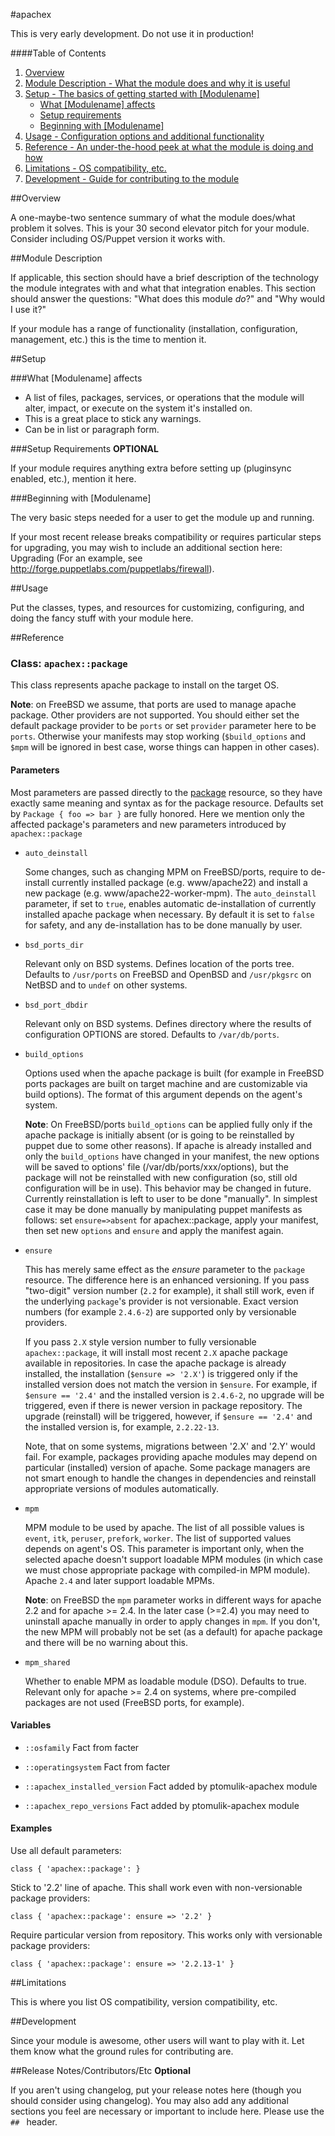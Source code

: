 #apachex

This is very early development. Do not use it in production!

####Table of Contents

1. [Overview](#overview)
2. [Module Description - What the module does and why it is useful](#module-description)
3. [Setup - The basics of getting started with [Modulename]](#setup)
    * [What [Modulename] affects](#what-[apachex]-affects)
    * [Setup requirements](#setup-requirements)
    * [Beginning with [Modulename]](#beginning-with-[Modulename])
4. [Usage - Configuration options and additional functionality](#usage)
5. [Reference - An under-the-hood peek at what the module is doing and how](#reference)
5. [Limitations - OS compatibility, etc.](#limitations)
6. [Development - Guide for contributing to the module](#development)

##Overview

A one-maybe-two sentence summary of what the module does/what problem it solves. This is your 30 second elevator pitch for your module. Consider including OS/Puppet version it works with.       

##Module Description

If applicable, this section should have a brief description of the technology the module integrates with and what that integration enables. This section should answer the questions: "What does this module *do*?" and "Why would I use it?"
    
If your module has a range of functionality (installation, configuration, management, etc.) this is the time to mention it.

##Setup

###What [Modulename] affects

* A list of files, packages, services, or operations that the module will alter, impact, or execute on the system it's installed on.
* This is a great place to stick any warnings.
* Can be in list or paragraph form. 

###Setup Requirements **OPTIONAL**

If your module requires anything extra before setting up (pluginsync enabled, etc.), mention it here. 

###Beginning with [Modulename]

The very basic steps needed for a user to get the module up and running. 

If your most recent release breaks compatibility or requires particular steps for upgrading, you may wish to include an additional section here: Upgrading (For an example, see http://forge.puppetlabs.com/puppetlabs/firewall).

##Usage

Put the classes, types, and resources for customizing, configuring, and doing the fancy stuff with your module here. 

##Reference

### Class: `apachex::package`

This class represents apache package to install on the target OS.

**Note**: on FreeBSD we assume, that ports are used to manage apache package.
Other providers are not supported. You should either set the default package
provider to be `ports` or set `provider` parameter here to be `ports`.
Otherwise your manifests may stop working (`$build_options` and `$mpm` will
be ignored in best case, worse things can happen in other cases).

#### Parameters

Most parameters are passed directly to the
[package](http://docs.puppetlabs.com/references/latest/type.html#package)
resource, so they have exactly same meaning and syntax as for the package
resource. Defaults set by `Package { foo => bar }` are fully honored. Here we
mention only the affected package's parameters and new parameters introduced
by `apachex::package`


  - `auto_deinstall`

    Some changes, such as changing MPM on FreeBSD/ports, require to
    de-install currently installed package (e.g. www/apache22) and
    install a new package (e.g. www/apache22-worker-mpm). The
    `auto_deinstall` parameter, if set to `true`, enables automatic
    de-installation of currently installed apache package when necessary.
    By default it is set to `false` for safety, and any de-installation has to
    be done manually by user.

  - `bsd_ports_dir`

    Relevant only on BSD systems. Defines location of the ports tree.
    Defaults to `/usr/ports` on FreeBSD and OpenBSD and `/usr/pkgsrc` on
    NetBSD and to `undef` on other systems.

  - `bsd_port_dbdir`

    Relevant only on BSD systems. Defines directory where the results of
    configuration OPTIONS are stored. Defaults to `/var/db/ports`.

  - `build_options`

    Options used when the apache package is built (for example in FreeBSD
    ports packages are built on target machine and are customizable via build
    options). The format of this argument depends on the agent's system.

    **Note**: On FreeBSD/ports `build_options` can be applied fully only if
    the apache package is initially absent (or is going to be reinstalled 
    by puppet due to some other reasons). If apache is already installed
    and only the `build_options` have changed in your manifest, the new options
    will be saved to options' file (/var/db/ports/xxx/options), but the
    package will not be reinstalled with new configuration (so, still old
    configuration will be in use). This behavior may be changed in future.
    Currently reinstallation is left to user to be done "manually". In
    simplest case it may be done manually by manipulating puppet manifests
    as follows: set `ensure=>absent` for apachex::package, apply your
    manifest, then set new `options` and `ensure` and apply the manifest
    again.

  - `ensure`

    This has merely same effect as the *ensure* parameter to the `package`
    resource. The difference here is an enhanced versioning. If you pass
    "two-digit" version number (`2.2` for example), it shall still work, even
    if the underlying `package`'s provider is not versionable. Exact version
    numbers (for example `2.4.6-2`) are supported only by versionable
    providers.

    If you pass `2.X` style version number to fully versionable
    `apachex::package`, it will install most recent `2.X` apache package
    available in repositories. In case the apache package is already
    installed, the installation (`$ensure => '2.X'`) is triggered only if the
    installed version does not match the version in `$ensure`. For example,
    if `$ensure == '2.4'` and the installed version is `2.4.6-2`, no upgrade
    will be triggered, even if there is newer version in package repository.
    The upgrade (reinstall) will be triggered, however, if `$ensure == '2.4'`
    and the installed version is, for example, `2.2.22-13`.

    Note, that on some systems, migrations between '2.X' and '2.Y' would
    fail. For example, packages providing apache modules may depend on
    particular (installed) version of apache. Some package managers are not
    smart enough to handle the changes in dependencies and reinstall
    appropriate versions of modules automatically.


  - `mpm`

    MPM module to be used by apache. The list of all possible values is
    `event`, `itk`, `peruser`, `prefork`, `worker`. The list of supported
    values depends on agent's OS. This parameter is important only, when
    the selected apache doesn't support loadable MPM modules (in which case
    we must chose appropriate package with compiled-in MPM module).
    Apache `2.4` and later support loadable MPMs.

    **Note**: on FreeBSD the `mpm` parameter works in different ways for
    apache 2.2 and for apache >= 2.4. In the later case (>=2.4) you may need to
    uninstall apache manually in order to apply changes in `mpm`. If you don't,
    the new MPM will probably not be set (as a default) for apache package and
    there will be no warning about this.

  - `mpm_shared`

    Whether to enable MPM as loadable module (DSO). Defaults to true.
    Relevant only for apache >= 2.4 on systems, where pre-compiled
    packages are not used (FreeBSD ports, for example).

#### Variables

  - `::osfamily`
    Fact from facter

  - `::operatingsystem`
    Fact from facter

  - `::apachex_installed_version`
    Fact added by ptomulik-apachex module

  - `::apachex_repo_versions`
    Fact added by ptomulik-apachex module

#### Examples

Use all default parameters:

    class { 'apachex::package': }

Stick to '2.2' line of apache. This shall work even with non-versionable
package providers:

    class { 'apachex::package': ensure => '2.2' }

Require particular version from repository. This works only with versionable
package providers:

    class { 'apachex::package': ensure => '2.2.13-1' }



##Limitations

This is where you list OS compatibility, version compatibility, etc.

##Development

Since your module is awesome, other users will want to play with it. Let them know what the ground rules for contributing are.

##Release Notes/Contributors/Etc **Optional**

If you aren't using changelog, put your release notes here (though you should consider using changelog). You may also add any additional sections you feel are necessary or important to include here. Please use the `## ` header. 

